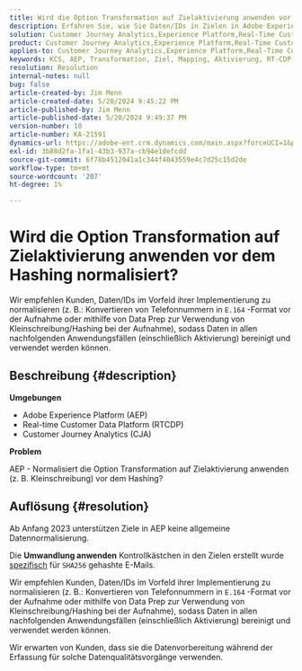 ```yaml
---
title: Wird die Option Transformation auf Zielaktivierung anwenden vor dem Hashing normalisiert?
description: Erfahren Sie, wie Sie Daten/IDs in Zielen in Adobe Experience Platform normalisieren.
solution: Customer Journey Analytics,Experience Platform,Real-Time Customer Data Platform
product: Customer Journey Analytics,Experience Platform,Real-Time Customer Data Platform
applies-to: Customer Journey Analytics,Experience Platform,Real-Time Customer Data Platform
keywords: KCS, AEP, Transformation, Ziel, Mapping, Aktivierung, RT-CDP, Customer Journey Analytics, Normalisieren, Adobe Experience Platform, FAQ
resolution: Resolution
internal-notes: null
bug: false
article-created-by: Jim Menn
article-created-date: 5/20/2024 9:45:22 PM
article-published-by: Jim Menn
article-published-date: 5/20/2024 9:49:37 PM
version-number: 10
article-number: KA-21591
dynamics-url: https://adobe-ent.crm.dynamics.com/main.aspx?forceUCI=1&pagetype=entityrecord&etn=knowledgearticle&id=5c660a3c-f216-ef11-9f8a-6045bd006268
exl-id: 3b88d2fa-1fa1-43b3-937a-cb94e1defcdd
source-git-commit: 6f78b4512041a1c344f4043559e4c7d25c15d2de
workflow-type: tm+mt
source-wordcount: '207'
ht-degree: 1%

---
```


# Wird die Option Transformation auf Zielaktivierung anwenden vor dem Hashing normalisiert?


Wir empfehlen Kunden, Daten/IDs im Vorfeld ihrer Implementierung zu normalisieren (z. B.: Konvertieren von Telefonnummern in `E.164` -Format vor der Aufnahme oder mithilfe von Data Prep zur Verwendung von Kleinschreibung/Hashing bei der Aufnahme), sodass Daten in allen nachfolgenden Anwendungsfällen (einschließlich Aktivierung) bereinigt und verwendet werden können.

## Beschreibung {#description}


<b>Umgebungen</b>

- Adobe Experience Platform (AEP)
- Real-time Customer Data Platform (RTCDP)
- Customer Journey Analytics (CJA)




<b>Problem</b>

AEP - Normalisiert die Option Transformation auf Zielaktivierung anwenden (z. B. Kleinschreibung) vor dem Hashing?


## Auflösung {#resolution}


Ab Anfang 2023 unterstützen Ziele in AEP keine allgemeine Datennormalisierung.

Die <b>Umwandlung anwenden</b> Kontrollkästchen in den Zielen erstellt wurde <u>spezifisch</u> für `SHA256` gehashte E-Mails.

Wir empfehlen Kunden, Daten/IDs im Vorfeld ihrer Implementierung zu normalisieren (z. B.: Konvertieren von Telefonnummern in `E.164` -Format vor der Aufnahme oder mithilfe von Data Prep zur Verwendung von Kleinschreibung/Hashing bei der Aufnahme), sodass Daten in allen nachfolgenden Anwendungsfällen (einschließlich Aktivierung) bereinigt und verwendet werden können.

Wir erwarten von Kunden, dass sie die Datenvorbereitung während der Erfassung für solche Datenqualitätsvorgänge verwenden.
